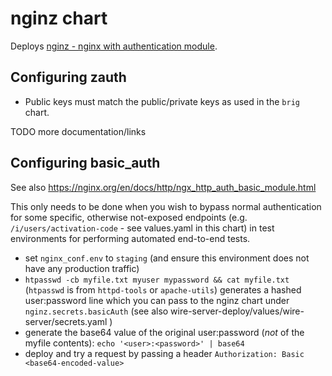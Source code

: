 # nginz chart

Deploys [nginz - nginx with authentication module](https://github.com/wireapp/wire-server/services/nginz).

## Configuring zauth

* Public keys must match the public/private keys as used in the `brig` chart.

TODO more documentation/links

## Configuring basic_auth

See also https://nginx.org/en/docs/http/ngx_http_auth_basic_module.html

This only needs to be done when you wish to bypass normal authentication for some specific, otherwise not-exposed endpoints (e.g. `/i/users/activation-code` - see values.yaml in this chart) in test environments for performing automated end-to-end tests.

* set `nginx_conf.env` to `staging` (and ensure this environment does not have any production traffic)
* `htpasswd -cb myfile.txt myuser mypassword && cat myfile.txt` (`htpasswd` is from `httpd-tools` or `apache-utils`) generates a hashed user:password line which you can pass to the nginz chart under `nginz.secrets.basicAuth` (see also wire-server-deploy/values/wire-server/secrets.yaml )
* generate the base64 value of the original user:password (*not* of the myfile contents): `echo '<user>:<password>' | base64`
* deploy and try a request by passing a header `Authorization: Basic <base64-encoded-value>`
